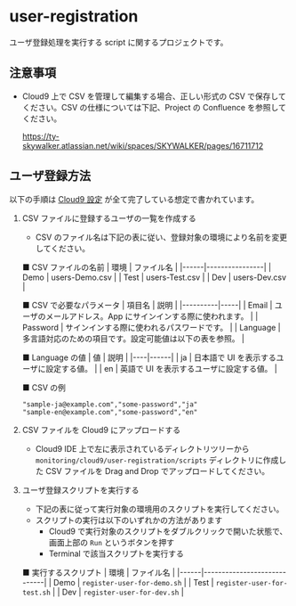 # user-registration

ユーザ登録処理を実行する script に関するプロジェクトです。

## 注意事項

- Cloud9 上で CSV を管理して編集する場合、正しい形式の CSV で保存してください。CSV の仕様については下記、Project の Confluence を参照してください。

    https://ty-skywalker.atlassian.net/wiki/spaces/SKYWALKER/pages/16711712


## ユーザ登録方法

以下の手順は [Cloud9 設定](../README.md#Cloud9-設定) が全て完了している想定で書かれています。

1. CSV ファイルに登録するユーザの一覧を作成する

    - CSV のファイル名は下記の表に従い、登録対象の環境により名前を変更してください。

    ■ CSV ファイルの名前
    | 環境  | ファイル名      |
    |------|----------------|
    | Demo | users-Demo.csv |
    | Test | users-Test.csv |
    | Dev  | users-Dev.csv  |

    ■ CSV で必要なパラメータ
    | 項目名    | 説明 |
    |----------|-----|
    | Email    | ユーザのメールアドレス。App にサインインする際に使われます。 |
    | Password | サインインする際に使われるパスワードです。 |
    | Language | 多言語対応のための項目です。設定可能値は以下の表を参照。 |


    ■ Language の値
    | 値 | 説明 |
    |----|------|
    | ja | 日本語で UI を表示するユーザに設定する値。 |
    | en | 英語で UI を表示するユーザに設定する値。 |

    ■ CSV の例
    ```
    "sample-ja@example.com","some-password","ja"
    "sample-en@example.com","some-password","en"
    ```

1. CSV ファイルを Cloud9 にアップロードする

    - Cloud9 IDE 上で左に表示されているディレクトリツリーから `monitoring/cloud9/user-registration/scripts` ディレクトリに作成した CSV ファイルを Drag and Drop でアップロードしてください。

1. ユーザ登録スクリプトを実行する

    - 下記の表に従って実行対象の環境用のスクリプトを実行してください。
    - スクリプトの実行は以下のいずれかの方法があります
      + Cloud9 で実行対象のスクリプトをダブルクリックで開いた状態で、画面上部の `Run` というボタンを押す
      + Terminal で該当スクリプトを実行する

    ■ 実行するスクリプト
    | 環境  | ファイル名                   |
    |------|-----------------------------|
    | Demo | `register-user-for-demo.sh` |
    | Test | `register-user-for-test.sh` |
    | Dev  | `register-user-for-dev.sh`  |
